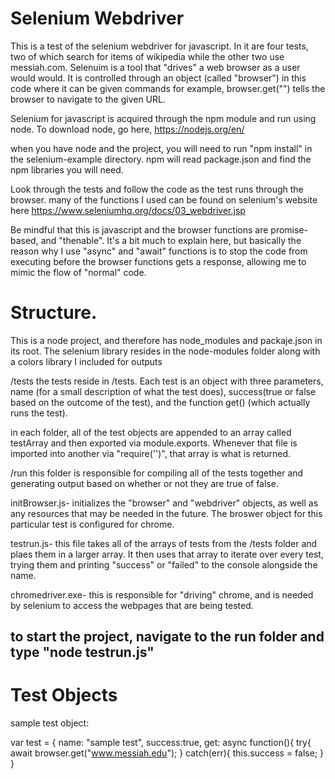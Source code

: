# Selenium Webdriver

This is a test of the selenium webdriver for javascript. In it are four tests, two of which search for items of wikipedia while the other two use messiah.com. 
Selenuim is a tool that "drives" a web browser as a user would would. It is controlled through an object (called "browser") in this code where it can be given commands
for example, browser.get("<website URL>") tells the browser to navigate to the given URL.
  
Selenium for javascript is acquired through the npm module and run using node. To download node, go here, https://nodejs.org/en/

when you have node and the project, you will need to run "npm install" in the selenium-example directory. npm will read package.json and find the npm libraries you will need.

Look through the tests and follow the code as the test runs through the browser. many of the functions I used can be found on selenium's website here https://www.seleniumhq.org/docs/03_webdriver.jsp

Be mindful that this is javascript and the browser functions are promise-based, and "thenable". It's a bit much to explain here, but basically the reason why I use "async" and "await" functions is to stop the code from executing before the browser functions gets a response, allowing me to mimic the flow of "normal" code.

# Structure.

This is a node project, and therefore has node_modules and packaje.json in its root. The selenium library resides in the node-modules folder along with a colors library I included for outputs

/tests
the tests reside in /tests. Each test is an object with three parameters, name (for a small description of what the test does), success(true or false based on the outcome of the test), and the function get() (which actually runs the test). 

in each folder, all of the test objects are appended to an array called testArray and then exported via module.exports. Whenever that file is imported into another via "require('<file>')", that array is what is returned.

/run
this folder is responsible for compiling all of the tests together and generating output based on whether or not they are true of false. 

initBrowser.js- initializes the "browser" and "webdriver" objects, as well as any resources that may be needed in the future. The broswer object for this particular test is configured for chrome. 

testrun.js- this file takes all of the arrays of tests from the /tests folder and plaes them in a larger array. It then uses that array to iterate over every test, trying them and printing "success" or "failed" to the console alongside the name. 

chromedriver.exe- this is responsible for "driving" chrome, and is needed by selenium to access the webpages that are 
being tested. 

## to start the project, navigate to the run folder and type "node testrun.js"

# Test Objects

sample test object:

var test = {
  name: "sample test",
  success:true,
  get: async function(){
    try{
      await browser.get("www.messiah.edu");
    }
    catch(err){
      this.success = false;
    }
 }
